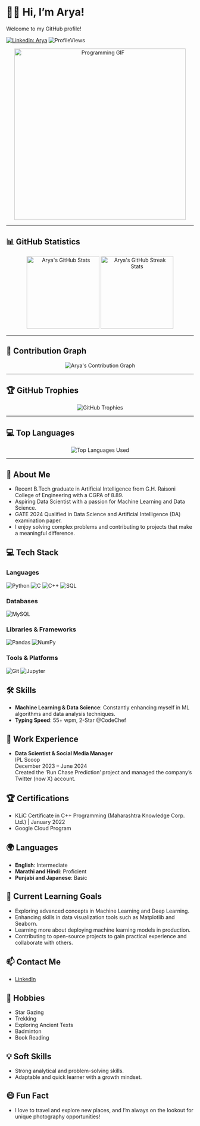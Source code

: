 # 👋🏼 Hi, I’m Arya!

Welcome to my GitHub profile!

[![Linkedin: Arya](https://img.shields.io/badge/-Arya-blue?style=flat-square&logo=Linkedin&logoColor=white)](https://www.linkedin.com/in/arya-io/)
![ProfileViews](https://komarev.com/ghpvc/?username=arya-io&label=Profile+Views)

<p align="center">
  <img src="https://images-wixmp-ed30a86b8c4ca887773594c2.wixmp.com/f/c83c004e-1370-4756-88e5-4071de797088/dgdq8br-09cc7ad6-a021-47a5-b0e0-917b12b0f7a7.gif?token=eyJ0eXAiOiJKV1QiLCJhbGciOiJIUzI1NiJ9.eyJzdWIiOiJ1cm46YXBwOjdlMGQxODg5ODIyNjQzNzNhNWYwZDQxNWVhMGQyNmUwIiwiaXNzIjoidXJuOmFwcDo3ZTBkMTg4OTgyMjY0MzczYTVmMGQ0MTVlYTBkMjZlMCIsIm9iaiI6W1t7InBhdGgiOiJcL2ZcL2M4M2MwMDRlLTEzNzAtNDc1Ni04OGU1LTQwNzFkZTc5NzA4OFwvZGdkcThici0wOWNjN2FkNi1hMDIxLTQ3YTUtYjBlMC05MTdiMTJiMGY3YTcuZ2lmIn1dXSwiYXVkIjpbInVybjpzZXJ2aWNlOmZpbGUuZG93bmxvYWQiXX0.tqRMtE-b2QiI2nnefNxSDMJvZCcYqFmq2ccg_Xfzqb8" width="460" alt="Programming GIF">
</p>

---

## 📊 GitHub Statistics

<div align="center">
  <img height="195px" src="https://github-readme-stats.vercel.app/api?username=arya-io&show_icons=true&hide_border=true&theme=radical" alt="Arya's GitHub Stats" />
  <img height="195px" src="https://github-readme-streak-stats.herokuapp.com/?user=arya-io&hide_border=true&theme=radical" alt="Arya's GitHub Streak Stats" />
</div>

---

## 🌟 Contribution Graph

<p align="center">
  <img src="https://github-readme-activity-graph.vercel.app/graph?username=arya-io&bg_color=1a1b27&color=ffffff&line=ff4f4f&point=fdfdfd&area=true&hide_border=true" alt="Arya's Contribution Graph" />
</p>

---

## 🏆 GitHub Trophies

<p align="center">
  <img src="https://github-profile-trophy.vercel.app/?username=arya-io&theme=radical&no-frame=true&row=1&column=7" alt="GitHub Trophies" />
</p>


---

## 💻 Top Languages

<p align="center">
  <img src="https://github-readme-stats.vercel.app/api/top-langs/?username=arya-io&layout=compact&theme=radical&hide_border=true" alt="Top Languages Used" />
</p>

---

## 🚀 About Me

- Recent B.Tech graduate in Artificial Intelligence from G.H. Raisoni College of Engineering with a CGPA of 8.89.
- Aspiring Data Scientist with a passion for Machine Learning and Data Science.
- GATE 2024 Qualified in Data Science and Artificial Intelligence (DA) examination paper.
- I enjoy solving complex problems and contributing to projects that make a meaningful difference.

## 💻 Tech Stack

### Languages
![Python](https://img.shields.io/badge/Python-3776AB?style=flat-square&logo=python&logoColor=white)
![C](https://img.shields.io/badge/C-A8B9CC?style=flat-square&logo=c&logoColor=white)
![C++](https://img.shields.io/badge/C%2B%2B-00599C?style=flat-square&logo=c%2B%2B&logoColor=white)
![SQL](https://img.shields.io/badge/SQL-003B57?style=flat-square&logo=postgresql&logoColor=white)

### Databases
![MySQL](https://img.shields.io/badge/MySQL-005C84?style=flat-square&logo=mysql&logoColor=white)

### Libraries & Frameworks
![Pandas](https://img.shields.io/badge/Pandas-150458?style=flat-square&logo=pandas&logoColor=white)
![NumPy](https://img.shields.io/badge/NumPy-013243?style=flat-square&logo=numpy&logoColor=white)

### Tools & Platforms
![Git](https://img.shields.io/badge/Git-F05032?style=flat-square&logo=git&logoColor=white)
![Jupyter](https://img.shields.io/badge/Jupyter-DA5B0E?style=flat-square&logo=jupyter&logoColor=white)

## 🛠️ Skills
- **Machine Learning & Data Science**: Constantly enhancing myself in ML algorithms and data analysis techniques.
- **Typing Speed**: 55+ wpm, 2-Star @CodeChef

## 💼 Work Experience
- **Data Scientist & Social Media Manager**  
  IPL Scoop  
  December 2023 – June 2024  
  Created the ‘Run Chase Prediction’ project and managed the company’s Twitter (now X) account.

## 🏆 Certifications
- KLiC Certificate in C++ Programming (Maharashtra Knowledge Corp. Ltd.) | January 2022
- Google Cloud Program

## 🌍 Languages
- **English**: Intermediate
- **Marathi and Hindi**: Proficient
- **Punjabi and Japanese**: Basic

## 🎯 Current Learning Goals
- Exploring advanced concepts in Machine Learning and Deep Learning.
- Enhancing skills in data visualization tools such as Matplotlib and Seaborn.
- Learning more about deploying machine learning models in production.
- Contributing to open-source projects to gain practical experience and collaborate with others.

## 📫 Contact Me
- [LinkedIn](https://linkedin.com/in/aryaai)

## 🎨 Hobbies
- Star Gazing
- Trekking
- Exploring Ancient Texts
- Badminton
- Book Reading

## 💡 Soft Skills
- Strong analytical and problem-solving skills.
- Adaptable and quick learner with a growth mindset.

## 😄 Fun Fact
- I love to travel and explore new places, and I’m always on the lookout for unique photography opportunities!



<!---
arya-io/arya-io is a ✨ special ✨ repository because its `README.md` (this file) appears on your GitHub profile.
You can click the Preview link to take a look at your changes.
--->


<!--
**arya-io/arya-io** is a ✨ _special_ ✨ repository because its `README.md` (this file) appears on your GitHub profile.

Here are some ideas to get you started:

- 🔭 I’m currently working on ...
- 🌱 I’m currently learning ...
- 👯 I’m looking to collaborate on ...
- 🤔 I’m looking for help with ...
- 💬 Ask me about ...
- 📫 How to reach me: ...
- 😄 Pronouns: ...
- ⚡ Fun fact: ...
-->
